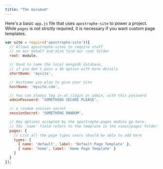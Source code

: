 ```yaml
---
title: "The minimum"
---
```


Here's a basic `app.js` file that uses `apostrophe-site` to power a project. While `pages` is not strictly required, it is necessary if you want custom page templates.

```javascript
var site = require('apostrophe-site')({
  // Allows apostrophe-sites to require stuff
  // on our behalf and also find our root folder
  root: module,

  // Used to name the local mongodb database,
  // if you don't pass a db option with more details
  shortName: 'mysite',

  // Hostname you plan to give your site
  hostName: 'mysite.com',

  // You can always log in at /login as admin, with this password
  adminPassword: 'SOMETHING SECURE PLEASE',

  // a random session secret
  sessionSecret: 'SOMETHING RANDOM',

  // Any options accepted by the apostrophe-pages module go here.
  // The `name` field refers to the template in the views/pages folder.
  pages: {
    // List all the page types users should be able to add here
    types: [
      { name: 'default', label: 'Default Page Template' },
      { name: 'home', label: 'Home Page Template' }
    ]
  }
});
```
